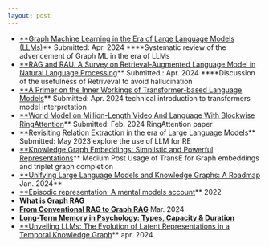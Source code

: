 ```yaml
---
layout: post
---
```

- [**Graph Machine Learning in the Era of Large Language Models (LLMs)](https://arxiv.org/abs/2404.14928)**
Submitted: Apr. 2024
****Systematic review of the advencement of Graph ML in the era of LLMs
- [**RAG and RAU: A Survey on Retrieval-Augmented Language Model in Natural Language Processing](https://arxiv.org/abs/2404.19543)**
Submitted : Apr. 2024
****Discussion of the usefulness of Retriveval to avoid hallucination
- [**A Primer on the Inner Workings of Transformer-based Language Models](https://arxiv.org/abs/2405.00208)**
Submitted: Apr. 2024
technical introduction to transformers model interpretation
- [**World Model on Million-Length Video And Language With Blockwise RingAttention](https://arxiv.org/abs/2402.08268)**
Submitted: Feb. 2024
RingAttention paper
- [**Revisiting Relation Extraction in the era of Large Language Models](https://arxiv.org/abs/2305.05003)**
Submitted: May 2023
explore the use of LLM for RE
- [**Knowledge Graph Embeddings: Simplistic and Powerful Representations](https://medium.com/stanford-cs224w/knowledge-graph-embeddings-simplistic-and-powerful-representations-ed43a1a73c7c)**
Medium Post
Usage of TransE for Graph embeddings and triplet graph completion
- [**Unifying Large Language Models and Knowledge Graphs: A Roadmap](https://arxiv.org/pdf/2306.08302)
Jan. 2024**
- [**Episodic representation: A mental models account](https://www.frontiersin.org/journals/psychology/articles/10.3389/fpsyg.2022.899371/full)**
2022
- [**What is Graph RAG**](https://www.ontotext.com/knowledgehub/fundamentals/what-is-graph-rag/)
- [**From Conventional RAG to Graph RAG**](https://medium.com/singapore-gds/from-conventional-rag-to-graph-rag-a0202a1aaca7)
Mar. 2024
- [**Long-Term Memory in Psychology: Types, Capacity & Duration**](https://www.simplypsychology.org/long-term-memory.html)
- [**Unveiling LLMs: The Evolution of Latent Representations in a Temporal Knowledge Graph](https://arxiv.org/abs/2404.03623)**
apr. 2024